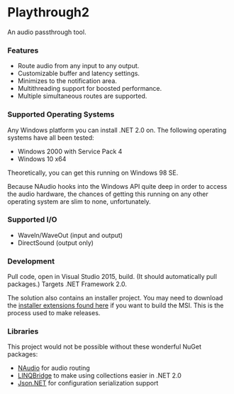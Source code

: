 # Playthrough2

An audio passthrough tool.

### Features

- Route audio from any input to any output.
- Customizable buffer and latency settings.
- Minimizes to the notification area.
- Multithreading support for boosted performance.
- Multiple simultaneous routes are supported.

### Supported Operating Systems

Any Windows platform you can install .NET 2.0 on. The following operating
systems have all been tested:
- Windows 2000 with Service Pack 4
- Windows 10 x64

Theoretically, you can get this running on Windows 98 SE.

Because NAudio hooks into the Windows API quite deep in order to access
the audio hardware, the chances of getting this running on any other
operating system are slim to none, unfortunately.

### Supported I/O

- WaveIn/WaveOut (input and output)
- DirectSound (output only)

### Development

Pull code, open in Visual Studio 2015, build. (It should automatically pull
packages.) Targets .NET Framework 2.0.

The solution also contains an installer project. You may need to download
the [installer extensions found here](https://visualstudiogallery.msdn.microsoft.com/f1cc3f3e-c300-40a7-8797-c509fb8933b9)
if you want to build the MSI. This is the process used to make releases.

### Libraries

This project would not be possible without these wonderful NuGet packages:

- [NAudio](https://github.com/naudio/NAudio) for audio routing
- [LINQBridge](http://www.albahari.com/nutshell/linqbridge.aspx) to make using collections easier in .NET 2.0
- [Json.NET](http://www.newtonsoft.com/json) for configuration serialization support
